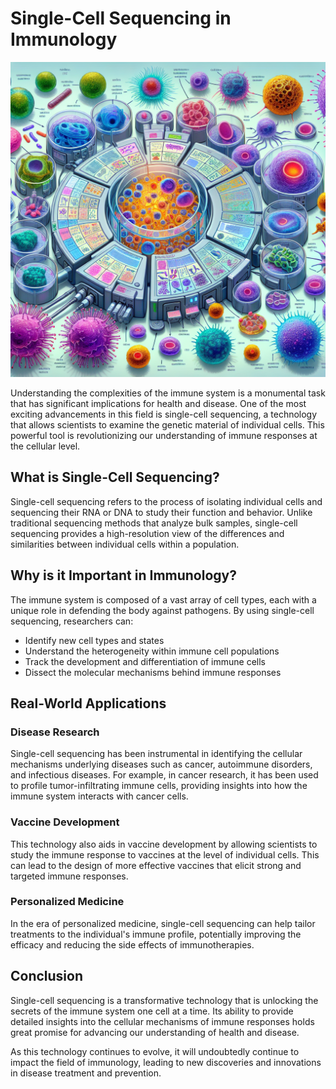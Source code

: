 # Single-Cell Sequencing in Immunology

![Single-cell sequencing technology revealing diverse immune cell types](https://raw.githubusercontent.com/Kanakjr/100-days-of-AI-Writing/main/images/Single-Cell-Sequencing-in-Immunology.png)

Understanding the complexities of the immune system is a monumental task that has significant implications for health and disease. One of the most exciting advancements in this field is single-cell sequencing, a technology that allows scientists to examine the genetic material of individual cells. This powerful tool is revolutionizing our understanding of immune responses at the cellular level.

## What is Single-Cell Sequencing?

Single-cell sequencing refers to the process of isolating individual cells and sequencing their RNA or DNA to study their function and behavior. Unlike traditional sequencing methods that analyze bulk samples, single-cell sequencing provides a high-resolution view of the differences and similarities between individual cells within a population.

## Why is it Important in Immunology?

The immune system is composed of a vast array of cell types, each with a unique role in defending the body against pathogens. By using single-cell sequencing, researchers can:

- Identify new cell types and states
- Understand the heterogeneity within immune cell populations
- Track the development and differentiation of immune cells
- Dissect the molecular mechanisms behind immune responses

## Real-World Applications

### Disease Research

Single-cell sequencing has been instrumental in identifying the cellular mechanisms underlying diseases such as cancer, autoimmune disorders, and infectious diseases. For example, in cancer research, it has been used to profile tumor-infiltrating immune cells, providing insights into how the immune system interacts with cancer cells.

### Vaccine Development

This technology also aids in vaccine development by allowing scientists to study the immune response to vaccines at the level of individual cells. This can lead to the design of more effective vaccines that elicit strong and targeted immune responses.

### Personalized Medicine

In the era of personalized medicine, single-cell sequencing can help tailor treatments to the individual's immune profile, potentially improving the efficacy and reducing the side effects of immunotherapies.

## Conclusion

Single-cell sequencing is a transformative technology that is unlocking the secrets of the immune system one cell at a time. Its ability to provide detailed insights into the cellular mechanisms of immune responses holds great promise for advancing our understanding of health and disease.

As this technology continues to evolve, it will undoubtedly continue to impact the field of immunology, leading to new discoveries and innovations in disease treatment and prevention.